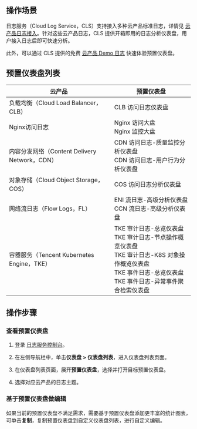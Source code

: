 ## 操作场景
日志服务（Cloud Log Service，CLS）支持接入多种云产品标准日志，详情见 [云产品日志接入](https://intl.cloud.tencent.com/document/product/614/38200)。针对这些云产品日志，CLS 提供开箱即用的日志分析仪表盘，用户接入日志后即可快速分析。

此外，可以通过 CLS 提供的免费 [云产品 Demo 日志](https://intl.cloud.tencent.com/document/product/614/43572) 快速体验预置仪表盘。



## 预置仪表盘列表

| 云产品                                        | 预置仪表盘                                                   |
| --------------------------------------------- | ------------------------------------------------------------ |
| 负载均衡（Cloud Load Balancer，CLB）          | CLB 访问日志仪表盘                                           |
| Nginx访问日志                                 | Nginx 访问大盘</br>Nginx 监控大盘                             |
| 内容分发网络（Content Delivery Network，CDN） | CDN 访问日志-质量监控分析仪表盘  </br>CDN 访问日志-用户行为分析仪表盘 |
| 对象存储（Cloud Object Storage，COS）         | COS 访问日志分析仪表盘                                       |
| 网络流日志（Flow Logs，FL）                   | ENI 流日志-高级分析仪表盘</br>CCN 流日志-高级分析仪表盘       |
| 容器服务（Tencent Kubernetes Engine，TKE）    | TKE 审计日志-总览仪表盘 <br/>TKE 审计日志-节点操作概览仪表盘<br/>TKE 审计日志-K8S 对象操作概览仪表盘 <br/>TKE 事件日志-总览仪表盘 <br/>TKE 事件日志-异常事件聚合检索仪表盘 |

## 操作步骤

### 查看预置仪表盘

1. 登录 [日志服务控制台](https://console.cloud.tencent.com/cls/overview)。
2. 在左侧导航栏中，单击**仪表盘 > 仪表盘列表**，进入仪表盘列表页面。
3. 在仪表盘列表页面，展开**预置仪表盘**，选择并打开目标预置仪表盘。

4. 选择对应云产品的日志主题。



### 基于预置仪表盘做编辑

如果当前的预置仪表盘不满足需求，需要基于预置仪表盘添加更丰富的统计图表，可单击**复制**，复制预置仪表盘到自定义仪表盘列表，进行自定义编辑。

